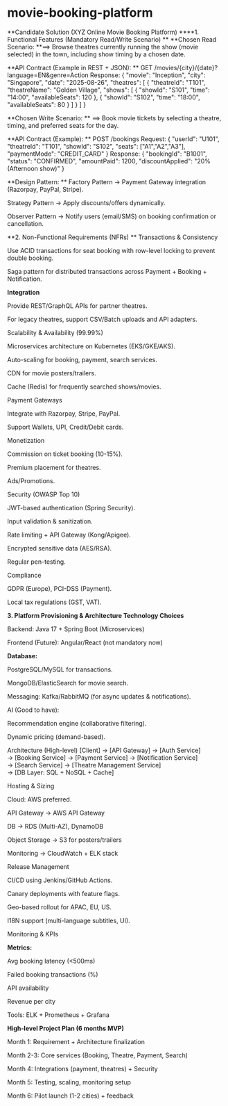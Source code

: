 # movie-booking-platform

**Candidate Solution (XYZ Online Movie Booking Platform)
****1. Functional Features (Mandatory Read/Write Scenario)
**
**Chosen Read Scenario:
**==> Browse theatres currently running the show (movie selected) in the town, including show timing by a chosen date.

**API Contract (Example in REST + JSON):
**
GET /movies/{city}/{date}?language=EN&genre=Action
Response:
{
  "movie": "Inception",
  "city": "Singapore",
  "date": "2025-08-26",
  "theatres": [
    {
      "theatreId": "T101",
      "theatreName": "Golden Village",
      "shows": [
        { "showId": "S101", "time": "14:00", "availableSeats": 120 },
        { "showId": "S102", "time": "18:00", "availableSeats": 80 }
      ]
    }
  ]
}

**Chosen Write Scenario:
**
==> Book movie tickets by selecting a theatre, timing, and preferred seats for the day.

**API Contract (Example):
**
POST /bookings
Request:
{
  "userId": "U101",
  "theatreId": "T101",
  "showId": "S102",
  "seats": ["A1","A2","A3"],
  "paymentMode": "CREDIT_CARD"
}
Response:
{
  "bookingId": "B1001",
  "status": "CONFIRMED",
  "amountPaid": 1200,
  "discountApplied": "20% (Afternoon show)"
}


**Design Pattern:
**
Factory Pattern → Payment Gateway integration (Razorpay, PayPal, Stripe).

Strategy Pattern → Apply discounts/offers dynamically.

Observer Pattern → Notify users (email/SMS) on booking confirmation or cancellation.

**2. Non-Functional Requirements (NFRs)
**
Transactions & Consistency

Use ACID transactions for seat booking with row-level locking to prevent double booking.

Saga pattern for distributed transactions across Payment + Booking + Notification.

**Integration**

Provide REST/GraphQL APIs for partner theatres.

For legacy theatres, support CSV/Batch uploads and API adapters.

Scalability & Availability (99.99%)

Microservices architecture on Kubernetes (EKS/GKE/AKS).

Auto-scaling for booking, payment, search services.

CDN for movie posters/trailers.

Cache (Redis) for frequently searched shows/movies.

Payment Gateways

Integrate with Razorpay, Stripe, PayPal.

Support Wallets, UPI, Credit/Debit cards.

Monetization

Commission on ticket booking (10-15%).

Premium placement for theatres.

Ads/Promotions.

Security (OWASP Top 10)

JWT-based authentication (Spring Security).

Input validation & sanitization.

Rate limiting + API Gateway (Kong/Apigee).

Encrypted sensitive data (AES/RSA).

Regular pen-testing.

Compliance

GDPR (Europe), PCI-DSS (Payment).

Local tax regulations (GST, VAT).

**3. Platform Provisioning & Architecture
Technology Choices**

Backend: Java 17 + Spring Boot (Microservices)

Frontend (Future): Angular/React (not mandatory now)

**Database:**

PostgreSQL/MySQL for transactions.

MongoDB/ElasticSearch for movie search.

Messaging: Kafka/RabbitMQ (for async updates & notifications).

AI (Good to have):

Recommendation engine (collaborative filtering).

Dynamic pricing (demand-based).

Architecture (High-level)
[Client] → [API Gateway] → [Auth Service]  
 → [Booking Service] → [Payment Service] → [Notification Service]  
 → [Search Service] → [Theatre Management Service]  
 → [DB Layer: SQL + NoSQL + Cache]

Hosting & Sizing

Cloud: AWS preferred.

API Gateway → AWS API Gateway

DB → RDS (Multi-AZ), DynamoDB

Object Storage → S3 for posters/trailers

Monitoring → CloudWatch + ELK stack

Release Management

CI/CD using Jenkins/GitHub Actions.

Canary deployments with feature flags.

Geo-based rollout for APAC, EU, US.

I18N support (multi-language subtitles, UI).

Monitoring & KPIs

**Metrics:**

Avg booking latency (<500ms)

Failed booking transactions (%)

API availability

Revenue per city

Tools: ELK + Prometheus + Grafana

**High-level Project Plan (6 months MVP)**

Month 1: Requirement + Architecture finalization

Month 2-3: Core services (Booking, Theatre, Payment, Search)

Month 4: Integrations (payment, theatres) + Security

Month 5: Testing, scaling, monitoring setup

Month 6: Pilot launch (1-2 cities) + feedback
